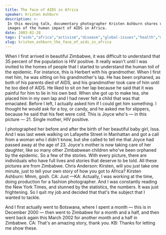 ```yaml
---
title: The face of AIDS in Africa
speaker: Kristen Ashburn
description: >-
 In this moving talk, documentary photographer Kristen Ashburn shares unforgettable
 images of the human impact of AIDS in Africa.
date: 2003-02-28
tags: ["aids","africa","activism","disease","global-issues","health","media","photography","science","hiv"]
slug: kristen_ashburn_the_face_of_aids_in_africa
---
```


When I first arrived in beautiful Zimbabwe, it was difficult to understand that 35 percent
of the population is HIV positive. It really wasn't until I was invited to the homes of
people that I started to understand the human toll of the epidemic. For instance, this is
Herbert with his grandmother. When I first met him, he was sitting on his grandmother's
lap. He has been orphaned, as both of his parents died of AIDS, and his grandmother took
care of him until he too died of AIDS. He liked to sit on her lap because he said that it
was painful for him to lie in his own bed. When she got up to make tea, she placed him in
my own lap and I had never felt a child that was that emaciated. Before I left, I actually
asked him if I could get him something. I thought he would ask for a toy, or candy, and he
asked me for slippers, because he said that his feet were cold. This is Joyce who's — in
this picture — 21. Single mother, HIV positive.

I photographed her before and after the birth of her beautiful baby girl, Issa. And I was
last week walking on Lafayette Street in Manhattan and got a call from a woman who I
didn't know, but she called to tell me that Joyce had passed away at the age of 23.
Joyce's mother is now taking care of her daughter, like so many other Zimbabwean children
who've been orphaned by the epidemic. So a few of the stories. With every picture, there
are individuals who have full lives and stories that deserve to be told. All these
pictures are from Zimbabwe. Chris Anderson: Kirsten, will you just take one minute, just to
tell your own story of how you got to Africa? Kirsten Ashburn: Mmm, gosh. CA: Just —KA:
Actually, I was working at the time, doing production for a fashion photographer. And I
was constantly reading the New York Times, and stunned by the statistics, the numbers. It
was just frightening. So I quit my job and decided that that's the subject that I wanted
to tackle.

And I first actually went to Botswana, where I spent a month — this is in December 2000 —
then went to Zimbabwe for a month and a half, and then went back again this March 2002 for
another month and a half in Zimbabwe. CA: That's an amazing story, thank you. KB: Thanks for
letting me show these.

<!--
ad_duration=3.33
comment_count=44
event="TED2003"
external_start_time=0
intro_duration=11.82
is_subtitle_required="False"
is_talk_featured="True"
language="en"
language_swap="False"
native_language="en"
number_of_related_talks=6
number_of_speakers=1
number_of_subtitled_videos=32
number_of_tags=10
number_of_talk_download_languages=32
number_of_talk_more_resources=0
number_of_talk_recommendations=0
number_of_talks_take_actions=0
post_ad_duration=0.83
published_timestamp="2008-10-24 01:00:00"
recording_date="2003-02-28"
speaker_description="Photographer"
speaker_is_published=1
speaker_name="Kristen Ashburn"
speaker_what_others_say="Ashburn's photos tell volumes about the reality of AIDS for thousands of mothers, fathers, children and grandparents."
talk_name="The face of AIDS in Africa"
talks_tags=["aids","africa","activism","disease","global-issues","health","media","photography","science","hiv"]
url_photo_speaker="https://pe.tedcdn.com/images/ted/57110_254x191.jpg"
url_photo_talk="https://pe.tedcdn.com/images/ted/cec8f918c6a3f5c70009944b802e53c4685f5df4_2880x1620.jpg"
url_webpage="https://www.ted.com/talks/kristen_ashburn_the_face_of_aids_in_africa"
video_type_name="TED Stage Talk"
-->